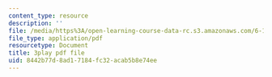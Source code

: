 ```yaml
---
content_type: resource
description: ''
file: /media/https%3A/open-learning-course-data-rc.s3.amazonaws.com/6-189-multicore-programming-primer-january-iap-2007/8442b77d8ad17184fc32acab5b8e74ee_vhIwuNJzVG4.pdf
file_type: application/pdf
resourcetype: Document
title: 3play pdf file
uid: 8442b77d-8ad1-7184-fc32-acab5b8e74ee
---
```

